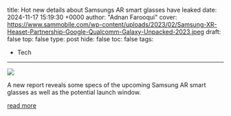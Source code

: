title: Hot new details about Samsungs AR smart glasses have leaked
date: 2024-11-17 15:19:30 +0000
author: "Adnan Farooqui"
cover: https://www.sammobile.com/wp-content/uploads/2023/02/Samsung-XR-Heaset-Partnership-Google-Qualcomm-Galaxy-Unpacked-2023.jpeg
draft: false
top: false
type: post
hide: false
toc: false
tags:
  - Tech
---

![](https://www.sammobile.com/wp-content/uploads/2023/02/Samsung-XR-Heaset-Partnership-Google-Qualcomm-Galaxy-Unpacked-2023.jpeg)

A new report reveals some specs of the upcoming Samsung AR smart glasses as well as the potential launch window.

[read more](https://www.sammobile.com/news/hot-new-details-about-samsungs-ar-smart-glasses-have-leaked/)
